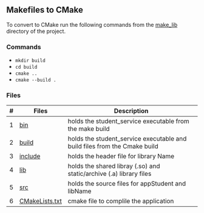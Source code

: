 ## Makefiles to CMake

To convert to CMake run the following commands from the [make_lib](../make_lib) directory of the project.

### Commands 

- `mkdir build`
- `cd build`
- `cmake ..`
- `cmake --build .`

### Files

|   #   | Files                            | Description                                                              |
| :---: | -------------------------------- |--------------------------------------------------------------------------|
|   1   | [bin](bin)                       | holds the student_service executable from the make build                 |
|   2   | [build](build)                   | holds the student_service executable and build files from the Cmake build|
|   3   | [include](include)               | holds the header file for library Name                                   |
|   4   | [lib](lib)                       | holds the shared libray (.so) and static/archive (.a) library files      |
|   5   | [src](src)                       | holds the source files for appStudent and libName                        |
|   6   | [CMakeLists.txt](CMakeLists.txt) | cmake file to complile the application                                   |

